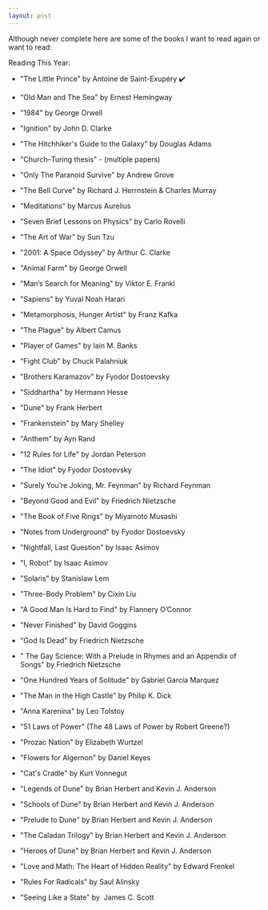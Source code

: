 ```yaml
---
layout: post
---
```


Although never complete here are some of the books I want to read again or want to read:

Reading This Year:

 - "The Little Prince" by Antoine de Saint-Exupéry ✔️
 - "Old Man and The Sea" by Ernest Hemingway
 - "1984" by George Orwell
 - "Ignition" by John D. Clarke
 - "The Hitchhiker's Guide to the Galaxy" by Douglas Adams




 - "Church–Turing thesis" - (multiple papers)
 - "Only The Paranoid Survive" by Andrew Grove
 - "The Bell Curve" by Richard J. Herrnstein & Charles Murray
 - "Meditations" by Marcus Aurelius
 - "Seven Brief Lessons on Physics" by Carlo Rovelli
 - "The Art of War" by Sun Tzu
 - "2001: A Space Odyssey" by Arthur C. Clarke
 - "Animal Farm" by George Orwell
 - "Man’s Search for Meaning" by Viktor E. Frankl
 - "Sapiens" by Yuval Noah Harari
 - "Metamorphosis, Hunger Artist" by Franz Kafka
 - "The Plague" by Albert Camus
 - "Player of Games" by Iain M. Banks
 - "Fight Club" by Chuck Palahniuk
 - "Brothers Karamazov" by Fyodor Dostoevsky
 - "Siddhartha" by Hermann Hesse
 - "Dune" by Frank Herbert
 - "Frankenstein" by Mary Shelley
 - "Anthem" by Ayn Rand
 - "12 Rules for Life" by Jordan Peterson
 - "The Idiot" by Fyodor Dostoevsky
 - "Surely You’re Joking, Mr. Feynman" by Richard Feynman
 - "Beyond Good and Evil" by Friedrich Nietzsche
 - "The Book of Five Rings" by Miyamoto Musashi
 - "Notes from Underground" by Fyodor Dostoevsky
 - "Nightfall, Last Question" by Isaac Asimov
 - "I, Robot" by Isaac Asimov
 - "Solaris" by Stanislaw Lem
 - "Three-Body Problem" by Cixin Liu
 - "A Good Man Is Hard to Find" by Flannery O’Connor
 - "Never Finished" by David Goggins
 - "God Is Dead" by Friedrich Nietzsche
 - " The Gay Science: With a Prelude in Rhymes and an Appendix of Songs" by Friedrich Nietzsche
 - "One Hundred Years of Solitude" by Gabriel Garcia Marquez
 - "The Man in the High Castle" by Philip K. Dick
 - "Anna Karenina" by Leo Tolstoy
 - "51 Laws of Power" (The 48 Laws of Power by Robert Greene?)
 - "Prozac Nation" by Elizabeth Wurtzel
 - "Flowers for Algernon" by Daniel Keyes
 - "Cat's Cradle" by Kurt Vonnegut
 - "Legends of Dune" by Brian Herbert and Kevin J. Anderson
 - "Schools of Dune" by Brian Herbert and Kevin J. Anderson
 - "Prelude to Dune" by Brian Herbert and Kevin J. Anderson
 - "The Caladan Trilogy" by Brian Herbert and Kevin J. Anderson
 - "Heroes of Dune" by Brian Herbert and Kevin J. Anderson
 - "Love and Math: The Heart of Hidden Reality" by Edward Frenkel
 - "Rules For Radicals" by Saul Alinsky
 - "Seeing Like a State" by  James C. Scott
